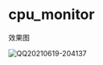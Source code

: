 # cpu_monitor

效果图

![QQ20210619-204137](https://user-images.githubusercontent.com/38313933/122642936-82a61780-d13f-11eb-933d-e222472cb831.png)
